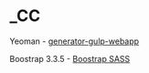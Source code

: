 # _CC

Yeoman - [generator-gulp-webapp](https://github.com/yeoman/generator-gulp-webapp)

Boostrap 3.3.5 - [Boostrap SASS](https://github.com/twbs/bootstrap-sass)
